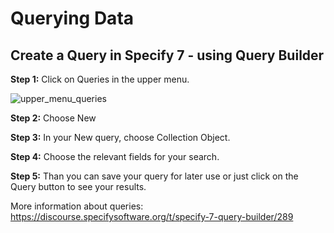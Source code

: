 # Querying Data

## Create a Query in Specify 7 - using Query Builder

**Step 1:**   Click on Queries in the upper menu.

![upper_menu_queries](https://user-images.githubusercontent.com/70754439/219036438-38790096-14d4-422a-943b-c737b9841c66.jpg)


**Step 2:** Choose New

**Step 3:** In your New query, choose Collection Object.

**Step 4:** Choose the relevant fields for your search.

**Step 5:** Than you can save your query for later use or just click on the Query button to see your results.

More information about queries:
https://discourse.specifysoftware.org/t/specify-7-query-builder/289

